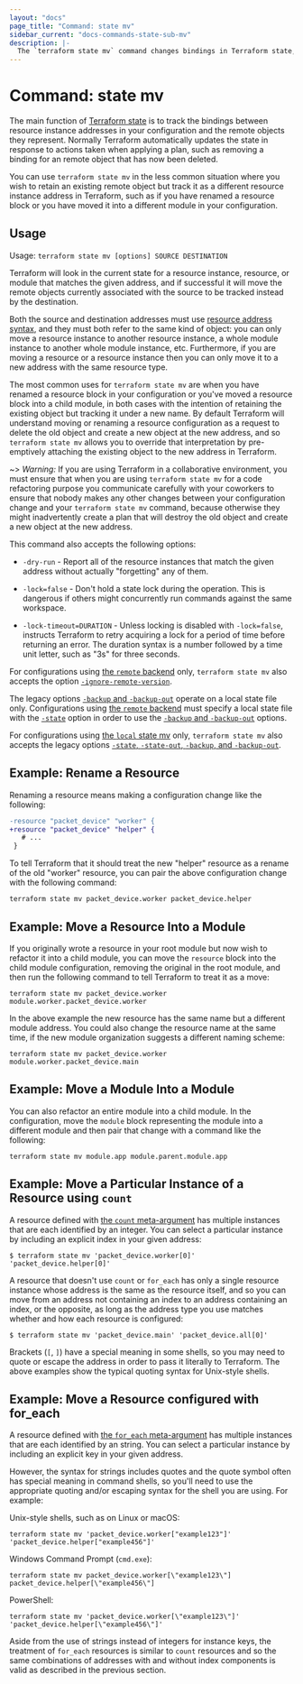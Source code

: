 ```yaml
---
layout: "docs"
page_title: "Command: state mv"
sidebar_current: "docs-commands-state-sub-mv"
description: |-
  The `terraform state mv` command changes bindings in Terraform state, associating existing remote objects with new resource instances.
---
```


# Command: state mv

The main function of [Terraform state](/docs/language/state/index.html) is
to track the bindings between resource instance addresses in your configuration
and the remote objects they represent. Normally Terraform automatically
updates the state in response to actions taken when applying a plan, such as
removing a binding for an remote object that has now been deleted.

You can use `terraform state mv` in the less common situation where you wish
to retain an existing remote object but track it as a different resource
instance address in Terraform, such as if you have renamed a resource block
or you have moved it into a different module in your configuration.

## Usage

Usage: `terraform state mv [options] SOURCE DESTINATION`

Terraform will look in the current state for a resource instance, resource,
or module that matches the given address, and if successful it will move the
remote objects currently associated with the source to be tracked instead
by the destination.

Both the source and destination addresses must use
[resource address syntax](/docs/cli/state/resource-addressing.html), and
they must both refer to the same kind of object: you can only move a resource
instance to another resource instance, a whole module instance to another
whole module instance, etc. Furthermore, if you are moving a resource or
a resource instance then you can only move it to a new address with the
same resource type.

The most common uses for `terraform state mv` are when you have renamed a
resource block in your configuration or you've moved a resource block into
a child module, in both cases with the intention of retaining the existing
object but tracking it under a new name. By default Terraform will understand
moving or renaming a resource configuration as a request to delete the old
object and create a new object at the new address, and so `terraform state mv`
allows you to override that interpretation by pre-emptively attaching the
existing object to the new address in Terraform.

~> *Warning:* If you are using Terraform in a collaborative environment, you
must ensure that when you are using `terraform state mv` for a code refactoring
purpose you communicate carefully with your coworkers to ensure that nobody
makes any other changes between your configuration change and your
`terraform state mv` command, because otherwise they might inadvertently create
a plan that will destroy the old object and create a new object at the new
address.

This command also accepts the following options:

* `-dry-run` - Report all of the resource instances that match the given
  address without actually "forgetting" any of them.

* `-lock=false` - Don't hold a state lock during the operation. This is
   dangerous if others might concurrently run commands against the same
   workspace.

* `-lock-timeout=DURATION` - Unless locking is disabled with `-lock=false`,
  instructs Terraform to retry acquiring a lock for a period of time before
  returning an error. The duration syntax is a number followed by a time
  unit letter, such as "3s" for three seconds.

For configurations using
[the `remote` backend](/docs/language/settings/backends/remote.html)
only, `terraform state mv`
also accepts the option
[`-ignore-remote-version`](/docs/language/settings/backends/remote.html#command-line-arguments).

The legacy options [`-backup` and `-backup-out`](/docs/language/settings/backends/local.html#command-line-arguments)
operate on a local state file only. Configurations using
[the `remote` backend](/docs/language/settings/backends/remote.html) 
must specify a local state file with the [`-state`](/docs/language/settings/backends/local.html#command-line-arguments)
option in order to use the [`-backup` and `-backup-out`](/docs/language/settings/backends/local.html#command-line-arguments)
options.


For configurations using
[the `local` state mv](/docs/language/settings/backends/local.html) only,
`terraform state mv` also accepts the legacy options
[`-state`, `-state-out`, `-backup`, and `-backup-out`](/docs/language/settings/backends/local.html#command-line-arguments).

## Example: Rename a Resource

Renaming a resource means making a configuration change like the following:

```diff
-resource "packet_device" "worker" {
+resource "packet_device" "helper" {
   # ...
 }
```

To tell Terraform that it should treat the new "helper" resource as a rename
of the old "worker" resource, you can pair the above configuration change
with the following command:

```shell
terraform state mv packet_device.worker packet_device.helper
```

## Example: Move a Resource Into a Module

If you originally wrote a resource in your root module but now wish to refactor
it into a child module, you can move the `resource` block into the child
module configuration, removing the original in the root module, and then
run the following command to tell Terraform to treat it as a move:

```shell
terraform state mv packet_device.worker module.worker.packet_device.worker
```

In the above example the new resource has the same name but a different module
address. You could also change the resource name at the same time, if the new
module organization suggests a different naming scheme:

```shell
terraform state mv packet_device.worker module.worker.packet_device.main
```

## Example: Move a Module Into a Module

You can also refactor an entire module into a child module. In the
configuration, move the `module` block representing the module into a different
module and then pair that change with a command like the following:

```shell
terraform state mv module.app module.parent.module.app
```

## Example: Move a Particular Instance of a Resource using `count`

A resource defined with [the `count` meta-argument](/docs/language/meta-arguments/count.html)
has multiple instances that are each identified by an integer. You can
select a particular instance by including an explicit index in your given
address:

```shell
$ terraform state mv 'packet_device.worker[0]' 'packet_device.helper[0]'
```

A resource that doesn't use `count` or `for_each` has only a single resource
instance whose address is the same as the resource itself, and so you can
move from an address not containing an index to an address containing an index,
or the opposite, as long as the address type you use matches whether and how
each resource is configured:

```shell
$ terraform state mv 'packet_device.main' 'packet_device.all[0]'
```

Brackets (`[`, `]`) have a special meaning in some shells, so you may need to
quote or escape the address in order to pass it literally to Terraform.
The above examples show the typical quoting syntax for Unix-style shells.

## Example: Move a Resource configured with for_each

A resource defined with [the `for_each` meta-argument](/docs/language/meta-arguments/for_each.html)
has multiple instances that are each identified by an string. You can
select a particular instance by including an explicit key in your given
address.

However, the syntax for strings includes quotes and the quote symbol often
has special meaning in command shells, so you'll need to use the appropriate
quoting and/or escaping syntax for the shell you are using. For example:

Unix-style shells, such as on Linux or macOS:

```shell
terraform state mv 'packet_device.worker["example123"]' 'packet_device.helper["example456"]'
```

Windows Command Prompt (`cmd.exe`):

```shell
terraform state mv packet_device.worker[\"example123\"] packet_device.helper[\"example456\"]
```

PowerShell:

```shell
terraform state mv 'packet_device.worker[\"example123\"]' 'packet_device.helper[\"example456\"]'
```

Aside from the use of strings instead of integers for instance keys, the
treatment of `for_each` resources is similar to `count` resources and so
the same combinations of addresses with and without index components is
valid as described in the previous section.
